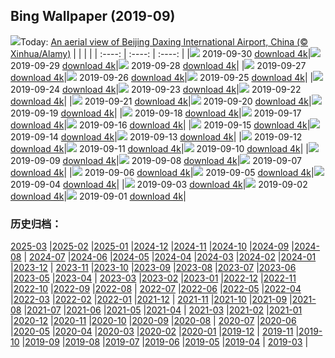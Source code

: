 ## Bing Wallpaper (2019-09)
![](http://cn.bing.com/th?id=OHR.DaxingPKX_EN-US3995932442_UHD.jpg&w=1000)Today: [An aerial view of Beijing Daxing International Airport, China (© Xinhua/Alamy)](http://cn.bing.com/th?id=OHR.DaxingPKX_EN-US3995932442_UHD.jpg)
|      |      |      |
| :----: | :----: | :----: |
|![](http://cn.bing.com/th?id=OHR.DaxingPKX_EN-US3995932442_UHD.jpg&pid=hp&w=384&h=216&rs=1&c=4) 2019-09-30 [download 4k](http://cn.bing.com/th?id=OHR.DaxingPKX_EN-US3995932442_UHD.jpg)|![](http://cn.bing.com/th?id=OHR.ClavijoLandscape_EN-US3832864269_UHD.jpg&pid=hp&w=384&h=216&rs=1&c=4) 2019-09-29 [download 4k](http://cn.bing.com/th?id=OHR.ClavijoLandscape_EN-US3832864269_UHD.jpg)|![](http://cn.bing.com/th?id=OHR.HockingHills_EN-US3752812867_UHD.jpg&pid=hp&w=384&h=216&rs=1&c=4) 2019-09-28 [download 4k](http://cn.bing.com/th?id=OHR.HockingHills_EN-US3752812867_UHD.jpg)|
|![](http://cn.bing.com/th?id=OHR.NankoweapGranaries_EN-US3648853544_UHD.jpg&pid=hp&w=384&h=216&rs=1&c=4) 2019-09-27 [download 4k](http://cn.bing.com/th?id=OHR.NankoweapGranaries_EN-US3648853544_UHD.jpg)|![](http://cn.bing.com/th?id=OHR.KelpKeepers_EN-US5470053461_UHD.jpg&pid=hp&w=384&h=216&rs=1&c=4) 2019-09-26 [download 4k](http://cn.bing.com/th?id=OHR.KelpKeepers_EN-US5470053461_UHD.jpg)|![](http://cn.bing.com/th?id=OHR.LofotenSurfing_EN-US2786067859_UHD.jpg&pid=hp&w=384&h=216&rs=1&c=4) 2019-09-25 [download 4k](http://cn.bing.com/th?id=OHR.LofotenSurfing_EN-US2786067859_UHD.jpg)|
|![](http://cn.bing.com/th?id=OHR.UgandaGorilla_EN-US2620785147_UHD.jpg&pid=hp&w=384&h=216&rs=1&c=4) 2019-09-24 [download 4k](http://cn.bing.com/th?id=OHR.UgandaGorilla_EN-US2620785147_UHD.jpg)|![](http://cn.bing.com/th?id=OHR.FeatherSerpent_EN-US2734435636_UHD.jpg&pid=hp&w=384&h=216&rs=1&c=4) 2019-09-23 [download 4k](http://cn.bing.com/th?id=OHR.FeatherSerpent_EN-US2734435636_UHD.jpg)|![](http://cn.bing.com/th?id=OHR.LaMerceFireworks_EN-US2460264880_UHD.jpg&pid=hp&w=384&h=216&rs=1&c=4) 2019-09-22 [download 4k](http://cn.bing.com/th?id=OHR.LaMerceFireworks_EN-US2460264880_UHD.jpg)|
|![](http://cn.bing.com/th?id=OHR.WallofPeace_EN-US2369061516_UHD.jpg&pid=hp&w=384&h=216&rs=1&c=4) 2019-09-21 [download 4k](http://cn.bing.com/th?id=OHR.WallofPeace_EN-US2369061516_UHD.jpg)|![](http://cn.bing.com/th?id=OHR.ThePando_EN-US1263045290_UHD.jpg&pid=hp&w=384&h=216&rs=1&c=4) 2019-09-20 [download 4k](http://cn.bing.com/th?id=OHR.ThePando_EN-US1263045290_UHD.jpg)|![](http://cn.bing.com/th?id=OHR.CommonLoon_EN-US1124304576_UHD.jpg&pid=hp&w=384&h=216&rs=1&c=4) 2019-09-19 [download 4k](http://cn.bing.com/th?id=OHR.CommonLoon_EN-US1124304576_UHD.jpg)|
|![](http://cn.bing.com/th?id=OHR.Villarrica_EN-US0968684000_UHD.jpg&pid=hp&w=384&h=216&rs=1&c=4) 2019-09-18 [download 4k](http://cn.bing.com/th?id=OHR.Villarrica_EN-US0968684000_UHD.jpg)|![](http://cn.bing.com/th?id=OHR.LibertyDetail_EN-US8653321844_UHD.jpg&pid=hp&w=384&h=216&rs=1&c=4) 2019-09-17 [download 4k](http://cn.bing.com/th?id=OHR.LibertyDetail_EN-US8653321844_UHD.jpg)|![](http://cn.bing.com/th?id=OHR.MushroomMonth_EN-US8427258585_UHD.jpg&pid=hp&w=384&h=216&rs=1&c=4) 2019-09-16 [download 4k](http://cn.bing.com/th?id=OHR.MushroomMonth_EN-US8427258585_UHD.jpg)|
|![](http://cn.bing.com/th?id=OHR.TheVochol_EN-US8201280174_UHD.jpg&pid=hp&w=384&h=216&rs=1&c=4) 2019-09-15 [download 4k](http://cn.bing.com/th?id=OHR.TheVochol_EN-US8201280174_UHD.jpg)|![](http://cn.bing.com/th?id=OHR.ToothWalkingSeahorse_EN-US8055541483_UHD.jpg&pid=hp&w=384&h=216&rs=1&c=4) 2019-09-14 [download 4k](http://cn.bing.com/th?id=OHR.ToothWalkingSeahorse_EN-US8055541483_UHD.jpg)|![](http://cn.bing.com/th?id=OHR.DroneGlobe_EN-US8460462558_UHD.jpg&pid=hp&w=384&h=216&rs=1&c=4) 2019-09-13 [download 4k](http://cn.bing.com/th?id=OHR.DroneGlobe_EN-US8460462558_UHD.jpg)|
|![](http://cn.bing.com/th?id=OHR.MilkyWayCanyonlands_EN-US8182491072_UHD.jpg&pid=hp&w=384&h=216&rs=1&c=4) 2019-09-12 [download 4k](http://cn.bing.com/th?id=OHR.MilkyWayCanyonlands_EN-US8182491072_UHD.jpg)|![](http://cn.bing.com/th?id=OHR.TowerofVoices_EN-US2297032194_UHD.jpg&pid=hp&w=384&h=216&rs=1&c=4) 2019-09-11 [download 4k](http://cn.bing.com/th?id=OHR.TowerofVoices_EN-US2297032194_UHD.jpg)|![](http://cn.bing.com/th?id=OHR.TsavoGerenuk_EN-US8038094057_UHD.jpg&pid=hp&w=384&h=216&rs=1&c=4) 2019-09-10 [download 4k](http://cn.bing.com/th?id=OHR.TsavoGerenuk_EN-US8038094057_UHD.jpg)|
|![](http://cn.bing.com/th?id=OHR.ArroyoGrande_EN-US7955557721_UHD.jpg&pid=hp&w=384&h=216&rs=1&c=4) 2019-09-09 [download 4k](http://cn.bing.com/th?id=OHR.ArroyoGrande_EN-US7955557721_UHD.jpg)|![](http://cn.bing.com/th?id=OHR.SouthernYellow_EN-US7866720084_UHD.jpg&pid=hp&w=384&h=216&rs=1&c=4) 2019-09-08 [download 4k](http://cn.bing.com/th?id=OHR.SouthernYellow_EN-US7866720084_UHD.jpg)|![](http://cn.bing.com/th?id=OHR.MountFanjing_EN-US7796798477_UHD.jpg&pid=hp&w=384&h=216&rs=1&c=4) 2019-09-07 [download 4k](http://cn.bing.com/th?id=OHR.MountFanjing_EN-US7796798477_UHD.jpg)|
|![](http://cn.bing.com/th?id=OHR.ElMorro_EN-US7724975036_UHD.jpg&pid=hp&w=384&h=216&rs=1&c=4) 2019-09-06 [download 4k](http://cn.bing.com/th?id=OHR.ElMorro_EN-US7724975036_UHD.jpg)|![](http://cn.bing.com/th?id=OHR.Tegallalang_EN-US7639545042_UHD.jpg&pid=hp&w=384&h=216&rs=1&c=4) 2019-09-05 [download 4k](http://cn.bing.com/th?id=OHR.Tegallalang_EN-US7639545042_UHD.jpg)|![](http://cn.bing.com/th?id=OHR.Vessel_EN-US7566786118_UHD.jpg&pid=hp&w=384&h=216&rs=1&c=4) 2019-09-04 [download 4k](http://cn.bing.com/th?id=OHR.Vessel_EN-US7566786118_UHD.jpg)|
|![](http://cn.bing.com/th?id=OHR.GuaitaTower_EN-US7498727693_UHD.jpg&pid=hp&w=384&h=216&rs=1&c=4) 2019-09-03 [download 4k](http://cn.bing.com/th?id=OHR.GuaitaTower_EN-US7498727693_UHD.jpg)|![](http://cn.bing.com/th?id=OHR.DetroitIndustryMural_EN-US7421430527_UHD.jpg&pid=hp&w=384&h=216&rs=1&c=4) 2019-09-02 [download 4k](http://cn.bing.com/th?id=OHR.DetroitIndustryMural_EN-US7421430527_UHD.jpg)|![](http://cn.bing.com/th?id=OHR.Castelbouc_EN-US7345047986_UHD.jpg&pid=hp&w=384&h=216&rs=1&c=4) 2019-09-01 [download 4k](http://cn.bing.com/th?id=OHR.Castelbouc_EN-US7345047986_UHD.jpg)|
### 历史归档：
[2025-03](/picture/2025-03/) |[2025-02](/picture/2025-02/) |[2025-01](/picture/2025-01/) |[2024-12](/picture/2024-12/) |[2024-11](/picture/2024-11/) |[2024-10](/picture/2024-10/) |[2024-09](/picture/2024-09/) |[2024-08](/picture/2024-08/) |
[2024-07](/picture/2024-07/) |[2024-06](/picture/2024-06/) |[2024-05](/picture/2024-05/) |[2024-04](/picture/2024-04/) |[2024-03](/picture/2024-03/) |[2024-02](/picture/2024-02/) |[2024-01](/picture/2024-01/) |[2023-12](/picture/2023-12/) |
[2023-11](/picture/2023-11/) |[2023-10](/picture/2023-10/) |[2023-09](/picture/2023-09/) |[2023-08](/picture/2023-08/) |[2023-07](/picture/2023-07/) |[2023-06](/picture/2023-06/) |[2023-05](/picture/2023-05/) |[2023-04](/picture/2023-04/) |
[2023-03](/picture/2023-03/) |[2023-02](/picture/2023-02/) |[2023-01](/picture/2023-01/) |[2022-12](/picture/2022-12/) |[2022-11](/picture/2022-11/) |[2022-10](/picture/2022-10/) |[2022-09](/picture/2022-09/) |[2022-08](/picture/2022-08/) |
[2022-07](/picture/2022-07/) |[2022-06](/picture/2022-06/) |[2022-05](/picture/2022-05/) |[2022-04](/picture/2022-04/) |[2022-03](/picture/2022-03/) |[2022-02](/picture/2022-02/) |[2022-01](/picture/2022-01/) |[2021-12](/picture/2021-12/) |
[2021-11](/picture/2021-11/) |[2021-10](/picture/2021-10/) |[2021-09](/picture/2021-09/) |[2021-08](/picture/2021-08/) |[2021-07](/picture/2021-07/) |[2021-06](/picture/2021-06/) |[2021-05](/picture/2021-05/) |[2021-04](/picture/2021-04/) |
[2021-03](/picture/2021-03/) |[2021-02](/picture/2021-02/) |[2021-01](/picture/2021-01/) |[2020-12](/picture/2020-12/) |[2020-11](/picture/2020-11/) |[2020-10](/picture/2020-10/) |[2020-09](/picture/2020-09/) |[2020-08](/picture/2020-08/) |
[2020-07](/picture/2020-07/) |[2020-06](/picture/2020-06/) |[2020-05](/picture/2020-05/) |[2020-04](/picture/2020-04/) |[2020-03](/picture/2020-03/) |[2020-02](/picture/2020-02/) |[2020-01](/picture/2020-01/) |[2019-12](/picture/2019-12/) |
[2019-11](/picture/2019-11/) |[2019-10](/picture/2019-10/) |[2019-09](/picture/2019-09/) |[2019-08](/picture/2019-08/) |[2019-07](/picture/2019-07/) |[2019-06](/picture/2019-06/) |[2019-05](/picture/2019-05/) |[2019-04](/picture/2019-04/) |
[2019-03](/picture/2019-03/) |
